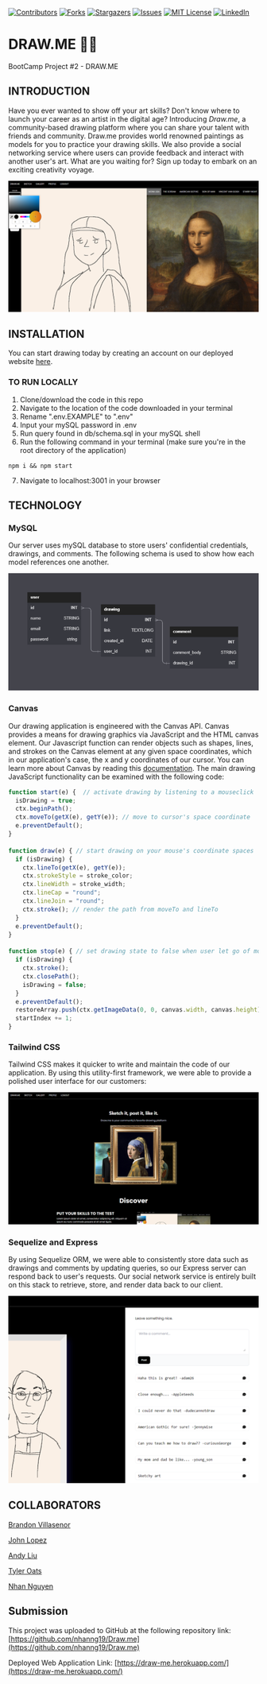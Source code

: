 [![Contributors][contributors-shield]][contributors-url]
[![Forks][forks-shield]][forks-url]
[![Stargazers][stars-shield]][stars-url]
[![Issues][issues-shield]][issues-url]
[![MIT License][license-shield]][license-url]
[![LinkedIn][linkedin-shield]][linkedin-url]

# DRAW.ME 👨‍🎨
BootCamp Project #2 - DRAW.ME

## INTRODUCTION

Have you ever wanted to show off your art skills? Don't know where to launch your career as an artist in the digital age? Introducing *Draw.me*, a community-based drawing platform where you can share your talent with friends and community. Draw.me provides world renowned paintings as models for you to practice your drawing skills. We also provide a social networking service where users can provide feedback and interact with another user's art. What are you waiting for? Sign up today to embark on an exciting creativity voyage.

![](./public/img/demo.png)

## INSTALLATION

You can start drawing today by creating an account on our deployed website [here](https://draw-me.herokuapp.com/).

### TO RUN LOCALLY
1. Clone/download the code in this repo
2. Navigate to the location of the code downloaded in your terminal
3. Rename ".env.EXAMPLE" to ".env"
4. Input your mySQL password in .env
5. Run query found in db/schema.sql in your mySQL shell
6. Run the following command in your terminal (make sure you're in the root directory of the application)
```git
npm i && npm start
```
7. Navigate to localhost:3001 in your browser 

## TECHNOLOGY
### MySQL

Our server uses mySQL database to store users' confidential credentials, drawings, and comments. The following schema is used to show how each model references one another.

![](./asset/schema.png)

### Canvas
Our drawing application is engineered with the Canvas API. Canvas provides a means for drawing graphics via JavaScript and the HTML canvas element. Our Javascript function can render objects such as shapes, lines, and strokes on the Canvas element at any given space coordinates, which in our application's case, the x and y coordinates of our cursor. You can learn more about Canvas by reading this [documentation](https://developer.mozilla.org/en-US/docs/Web/API/Canvas_API).
The main drawing JavaScript functionality can be examined with the following code:
```javascript
function start(e) {  // activate drawing by listening to a mouseclick 
  isDrawing = true;
  ctx.beginPath();
  ctx.moveTo(getX(e), getY(e)); // move to cursor's space coordinate
  e.preventDefault();
}

function draw(e) { // start drawing on your mouse's coordinate spaces
  if (isDrawing) {
    ctx.lineTo(getX(e), getY(e));
    ctx.strokeStyle = stroke_color;
    ctx.lineWidth = stroke_width;
    ctx.lineCap = "round";
    ctx.lineJoin = "round";
    ctx.stroke(); // render the path from moveTo and lineTo
  }
  e.preventDefault();
}

function stop(e) { // set drawing state to false when user let go of mouse hold
  if (isDrawing) {
    ctx.stroke();
    ctx.closePath();
    isDrawing = false;
  }
  e.preventDefault();
  restoreArray.push(ctx.getImageData(0, 0, canvas.width, canvas.height)); // push current imageData to our array for later restoration purposes
  startIndex += 1;
}
```

### Tailwind CSS
Tailwind CSS makes it quicker to write and maintain the code of our application. By using this utility-first framework, we were able to provide a polished user interface for our customers:

![](/asset/homepage.png)

### Sequelize and Express
By using Sequelize ORM, we were able to consistently store data such as drawings and comments by updating queries, so our Express server can respond back to user's requests. Our social network service is entirely built on this stack to retrieve, store, and render data back to our client.

![](/asset/network.png)

## COLLABORATORS

[Brandon Villasenor](https://github.com/Nodnarbrones)

[John Lopez](https://github.com/Think-Again-Coder)

[Andy Liu](https://github.com/Tojomojo)

[Tyler Oats](https://github.com/Atlas548)

[Nhan Nguyen](https://github.com/nhanng19)

## Submission
This project was uploaded to GitHub at the following repository link:
[https://github.com/nhanng19/Draw.me](https://github.com/nhanng19/Draw.me)

Deployed Web Application Link:
[https://draw-me.herokuapp.com/](https://draw-me.herokuapp.com/)

[contributors-shield]: https://img.shields.io/github/contributors/othneildrew/Best-README-Template.svg?style=for-the-badge
[contributors-url]: https://github.com/othneildrew/Best-README-Template/graphs/contributors
[forks-shield]: https://img.shields.io/github/forks/othneildrew/Best-README-Template.svg?style=for-the-badge
[forks-url]: https://github.com/othneildrew/Best-README-Template/network/members
[stars-shield]: https://img.shields.io/github/stars/othneildrew/Best-README-Template.svg?style=for-the-badge
[stars-url]: https://github.com/othneildrew/Best-README-Template/stargazers
[issues-shield]: https://img.shields.io/github/issues/othneildrew/Best-README-Template.svg?style=for-the-badge
[issues-url]: https://github.com/othneildrew/Best-README-Template/issues
[license-shield]: https://img.shields.io/github/license/othneildrew/Best-README-Template.svg?style=for-the-badge
[license-url]: https://github.com/othneildrew/Best-README-Template/blob/master/LICENSE.txt
[linkedin-shield]: https://img.shields.io/badge/-LinkedIn-black.svg?style=for-the-badge&logo=linkedin&colorB=555
[linkedin-url]: https://linkedin.com/in/othneildrew
